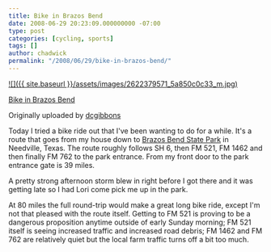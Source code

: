 ```yaml
---
title: Bike in Brazos Bend
date: 2008-06-29 20:23:09.000000000 -07:00
type: post
categories: [cycling, sports]
tags: []
author: chadwick
permalink: "/2008/06/29/bike-in-brazos-bend/"
---
```

[![]({{ site.baseurl }}/assets/images/2622379571_5a850c0c33_m.jpg)](http://www.flickr.com/photos/26521676@N00/2622379571/ "photo sharing")

[Bike in Brazos Bend](http://www.flickr.com/photos/26521676@N00/2622379571/)

Originally uploaded by [dcgibbons](http://www.flickr.com/people/26521676@N00/)

Today I tried a bike ride out that I've been wanting to do for a while. It's a
route that goes from my house down to [Brazos Bend State
Park](http://www.tpwd.state.tx.us/spdest/findadest/parks/brazos_bend/) in
Needville, Texas. The route roughly follows SH 6, then FM 521, FM 1462 and
then finally FM 762 to the park entrance. From my front door to the park
entrance gate is 39 miles.

A pretty strong afternoon storm blew in right before I got there and it was
getting late so I had Lori come pick me up in the park.

At 80 miles the full round-trip would make a great long bike ride, except I'm
not that pleased with the route itself. Getting to FM 521 is proving to be a
dangerous proposition anytime outside of early Sunday morning; FM 521 itself
is seeing increased traffic and increased road debris; FM 1462 and FM 762 are
relatively quiet but the local farm traffic turns off a bit too much.

